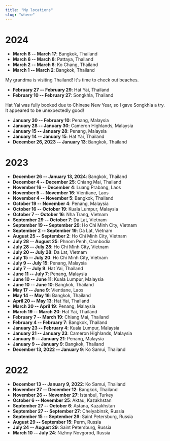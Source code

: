 ```yaml
---
title: "My locations"
slug: "where"
---
```


# 2024

* **March 8 -- March 17**: Bangkok, Thailand
* **March 6 -- March 8**: Pattaya, Thailand
* **March 2 -- March 6**: Ko Chang, Thailand
* **March 1 -- March 2**: Bangkok, Thailand

My grandma is visiting Thailand! It's time to check out beaches.

* **February 27 -- February 29**: Hat Yai, Thailand
* **February 10 -- February 27**: Songkhla, Thailand

Hat Yai was fully booked due to Chinese New Year, so I gave Songkhla a try. It appeared to
be unexpectedly good!

* **January 30 -- February 10**: Penang, Malaysia
* **January 28 -- January 30**: Cameron Highlands, Malaysia
* **January 15 -- January 28**: Penang, Malaysia
* **January 14 -- January 15**: Hat Yai, Thailand
* **December 26, 2023 -- January 13**: Bangkok, Thailand

# 2023

* **December 26 -- January 13, 2024**: Bangkok, Thailand
* **December 4 -- December 25**: Chiang Mai, Thailand
* **November 16 -- December 4**: Luang Prabang, Laos
* **November 5 -- November 16**: Vientiane, Laos
* **November 4 -- November 5**: Bangkok, Thailand
* **October 19 -- November 4**: Penang, Malaysia
* **October 16 -- October 19**: Kuala Lumpur, Malaysia
* **October 7 -- October 16**: Nha Trang, Vietnam
* **September 29 -- October 7**: Da Lat, Vietnam
* **September 19 -- September 29**: Ho Chi Minh City, Vietnam
* **September 2 -- September 19**: Da Lat, Vietnam
* **August 25 -- September 2**: Ho Chi Minh City, Vietnam
* **July 28 -- August  25**: Phnom Penh, Cambodia
* **July 28 -- July 28**: Ho Chi Minh City, Vietnam
* **July 20 -- July 28**: Da Lat, Vietnam
* **July 15 -- July 20**: Ho Chi Minh City, Vietnam
* **July  9 -- July 15**: Penang, Malaysia
* **July  7 -- July  9**: Hat Yai, Thailand
* **June 11 -- July  7**: Penang, Malaysia
* **June 10 -- June 11**: Kuala Lumpur, Malaysia
* **June 10 -- June 10**: Bangkok, Thailand
* **May 17 -- June  9**: Vientiane, Laos
* **May 14 -- May 16**: Bangkok, Thailand
* **April 20 -- May 13**: Hat Yai, Thailand
* **March 20 -- April 19**: Penang, Malaysia
* **March 19 -- March 20**: Hat Yai, Thailand
* **February  7 -- March 19**: Chiang Mai, Thailand
* **February  4 -- February  7**: Bangkok, Thailand
* **January 23 -- February  4**: Kuala Lumpur, Malaysia
* **January 21 -- January 23**: Cameron Highlands, Malaysia
* **January  9 -- January 21**: Penang, Malaysia
* **January  9 -- January  9**: Bangkok, Thailand
* **December 13, 2022 -- January  9**: Ko Samui, Thailand

# 2022

* **December 13 -- January  9, 2022**: Ko Samui, Thailand
* **November 27 -- December 12**: Bangkok, Thailand
* **November 26 -- November 27**: Istanbul, Turkey
* **October  6 -- November 25**: Aktau, Kazakhstan
* **September 27 -- October  6**: Astana, Kazakhstan
* **September 27 -- September 27**: Chelyabinsk, Russia
* **September 15 -- September 26**: Saint Petersburg, Russia
* **August 29 -- September 15**: Perm, Russia
* **July 24 -- August 29**: Saint Petersburg, Russia
* **March 10 -- July 24**: Nizhny Novgorod, Russia
